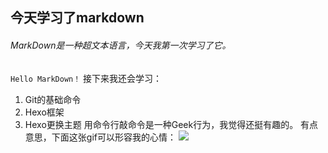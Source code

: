 ##  今天学习了markdown
######  MarkDown是一种超文本语言，今天我第一次学习了它。
###  
`Hello MarkDown！`
接下来我还会学习：
1.  Git的基础命令
1.  Hexo框架
1.  Hexo更换主题
用命令行敲命令是一种Geek行为，我觉得还挺有趣的。
有点意思，下面这张gif可以形容我的心情：
![](https://qgt-style.oss-cn-hangzhou.aliyuncs.com/newcoursep4/g1/g1-2-2/tenor.gif)
